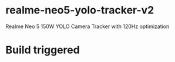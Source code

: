 # realme-neo5-yolo-tracker-v2
Realme Neo 5 150W YOLO Camera Tracker with 120Hz optimization
# Build triggered
